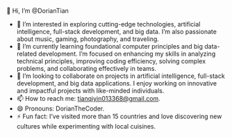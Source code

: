 👋 Hi, I’m @DorianTian
- 👀 I’m interested in exploring cutting-edge technologies, artificial intelligence, full-stack development, and big data. I’m also passionate about music, gaming, photography, and traveling.
- 🌱 I’m currently learning foundational computer principles and big data-related development. I’m focused on enhancing my skills in analyzing technical principles, improving coding efficiency, solving complex problems, and collaborating effectively in teams.
- 💞️ I’m looking to collaborate on projects in artificial intelligence, full-stack development, and big data applications. I enjoy working on innovative and impactful projects with like-minded individuals.
- 📫 How to reach me: tianqiyin013368@gmail.com.
- 😄 Pronouns: DorianTheCoder.
- ⚡ Fun fact: I’ve visited more than 15 countries and love discovering new cultures while experimenting with local cuisines.

<!--- 
DorianTian/DorianTian is a ✨ special ✨ repository because its `README.md` (this file) appears on your GitHub profile.
You can click the Preview link to take a look at your changes.
---> 
